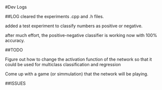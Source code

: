 

#Dev Logs

##LOG
cleared the experiments .cpp and .h files.

added a test experiment to classify numbers as positive or negative.

after much effort, the positive-negative classifier is working now with 100% accuracy.


##TODO

Figure out how to change the activation function of the network so that it could be used for multiclass classification and regression

Come up with a game (or simmulation) that the network will be playing.


##ISSUES


